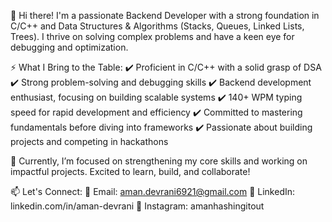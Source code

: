 👋 Hi there! I'm a passionate Backend Developer with a strong foundation in C/C++ and Data Structures & Algorithms (Stacks, Queues, Linked Lists, Trees). I thrive on solving complex problems and have a keen eye for debugging and optimization.

⚡ What I Bring to the Table:
✔️ Proficient in C/C++ with a solid grasp of DSA
✔️ Strong problem-solving and debugging skills
✔️ Backend development enthusiast, focusing on building scalable systems
✔️ 140+ WPM typing speed for rapid development and efficiency
✔️ Committed to mastering fundamentals before diving into frameworks
✔️ Passionate about building projects and competing in hackathons

🚀 Currently, I’m focused on strengthening my core skills and working on impactful projects. Excited to learn, build, and collaborate!

📫 Let's Connect:
📧 Email: aman.devrani6921@gmail.com
🔗 LinkedIn: linkedin.com/in/aman-devrani
📸 Instagram: amanhashingitout

